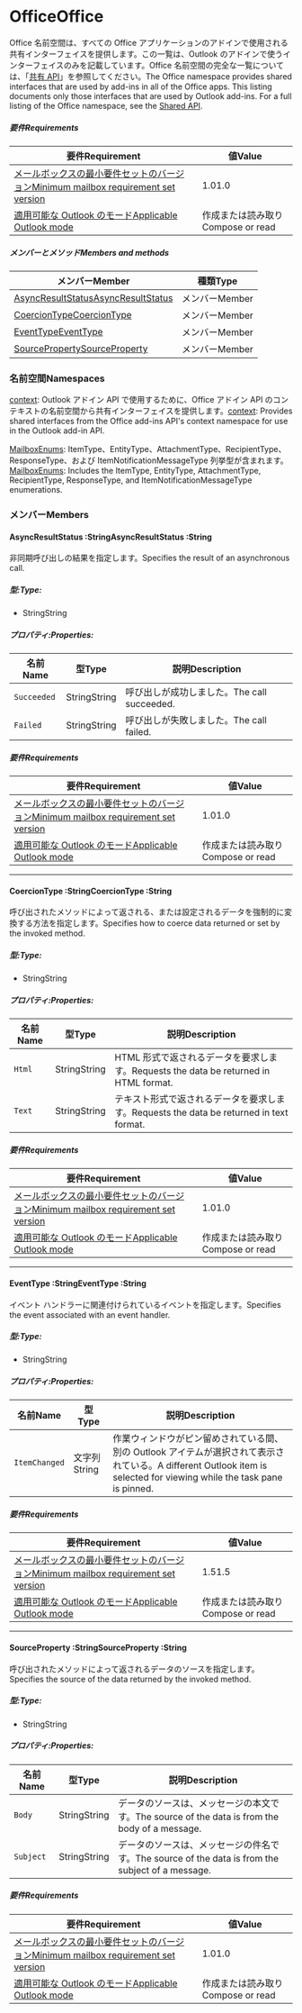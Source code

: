 # <a name="office"></a><span data-ttu-id="17539-101">Office</span><span class="sxs-lookup"><span data-stu-id="17539-101">Office</span></span>

<span data-ttu-id="17539-p101">Office 名前空間は、すべての Office アプリケーションのアドインで使用される共有インターフェイスを提供します。この一覧は、Outlook のアドインで使うインターフェイスのみを記載しています。Office 名前空間の完全な一覧については、「[共有 API](/javascript/api/office)」を参照してください。</span><span class="sxs-lookup"><span data-stu-id="17539-p101">The Office namespace provides shared interfaces that are used by add-ins in all of the Office apps. This listing documents only those interfaces that are used by Outlook add-ins. For a full listing of the Office namespace, see the [Shared API](/javascript/api/office).</span></span>

##### <a name="requirements"></a><span data-ttu-id="17539-104">要件</span><span class="sxs-lookup"><span data-stu-id="17539-104">Requirements</span></span>

|<span data-ttu-id="17539-105">要件</span><span class="sxs-lookup"><span data-stu-id="17539-105">Requirement</span></span>| <span data-ttu-id="17539-106">値</span><span class="sxs-lookup"><span data-stu-id="17539-106">Value</span></span>|
|---|---|
|[<span data-ttu-id="17539-107">メールボックスの最小要件セットのバージョン</span><span class="sxs-lookup"><span data-stu-id="17539-107">Minimum mailbox requirement set version</span></span>](/office/dev/add-ins/reference/requirement-sets/outlook-api-requirement-sets)| <span data-ttu-id="17539-108">1.0</span><span class="sxs-lookup"><span data-stu-id="17539-108">1.0</span></span>|
|[<span data-ttu-id="17539-109">適用可能な Outlook のモード</span><span class="sxs-lookup"><span data-stu-id="17539-109">Applicable Outlook mode</span></span>](https://docs.microsoft.com/outlook/add-ins/#extension-points)| <span data-ttu-id="17539-110">作成または読み取り</span><span class="sxs-lookup"><span data-stu-id="17539-110">Compose or read</span></span>|

##### <a name="members-and-methods"></a><span data-ttu-id="17539-111">メンバーとメソッド</span><span class="sxs-lookup"><span data-stu-id="17539-111">Members and methods</span></span>

| <span data-ttu-id="17539-112">メンバー</span><span class="sxs-lookup"><span data-stu-id="17539-112">Member</span></span> | <span data-ttu-id="17539-113">種類</span><span class="sxs-lookup"><span data-stu-id="17539-113">Type</span></span> |
|--------|------|
| [<span data-ttu-id="17539-114">AsyncResultStatus</span><span class="sxs-lookup"><span data-stu-id="17539-114">AsyncResultStatus</span></span>](#asyncresultstatus-string) | <span data-ttu-id="17539-115">メンバー</span><span class="sxs-lookup"><span data-stu-id="17539-115">Member</span></span> |
| [<span data-ttu-id="17539-116">CoercionType</span><span class="sxs-lookup"><span data-stu-id="17539-116">CoercionType</span></span>](#coerciontype-string) | <span data-ttu-id="17539-117">メンバー</span><span class="sxs-lookup"><span data-stu-id="17539-117">Member</span></span> |
| [<span data-ttu-id="17539-118">EventType</span><span class="sxs-lookup"><span data-stu-id="17539-118">EventType</span></span>](#eventtype-string) | <span data-ttu-id="17539-119">メンバー</span><span class="sxs-lookup"><span data-stu-id="17539-119">Member</span></span> |
| [<span data-ttu-id="17539-120">SourceProperty</span><span class="sxs-lookup"><span data-stu-id="17539-120">SourceProperty</span></span>](#sourceproperty-string) | <span data-ttu-id="17539-121">メンバー</span><span class="sxs-lookup"><span data-stu-id="17539-121">Member</span></span> |

### <a name="namespaces"></a><span data-ttu-id="17539-122">名前空間</span><span class="sxs-lookup"><span data-stu-id="17539-122">Namespaces</span></span>

<span data-ttu-id="17539-123">[context](office.context.md): Outlook アドイン API で使用するために、Office アドイン API のコンテキストの名前空間から共有インターフェイスを提供します。</span><span class="sxs-lookup"><span data-stu-id="17539-123">[context](office.context.md): Provides shared interfaces from the Office add-ins API's context namespace for use in the Outlook add-in API.</span></span>

<span data-ttu-id="17539-124">[MailboxEnums](/javascript/api/outlook/office.mailboxenums.attachmenttype): ItemType、EntityType、AttachmentType、RecipientType、ResponseType、および ItemNotificationMessageType 列挙型が含まれます。</span><span class="sxs-lookup"><span data-stu-id="17539-124">[MailboxEnums](/javascript/api/outlook/office.mailboxenums.attachmenttype): Includes the ItemType, EntityType, AttachmentType, RecipientType, ResponseType, and ItemNotificationMessageType enumerations.</span></span>

### <a name="members"></a><span data-ttu-id="17539-125">メンバー</span><span class="sxs-lookup"><span data-stu-id="17539-125">Members</span></span>

####  <a name="asyncresultstatus-string"></a><span data-ttu-id="17539-126">AsyncResultStatus :String</span><span class="sxs-lookup"><span data-stu-id="17539-126">AsyncResultStatus :String</span></span>

<span data-ttu-id="17539-127">非同期呼び出しの結果を指定します。</span><span class="sxs-lookup"><span data-stu-id="17539-127">Specifies the result of an asynchronous call.</span></span>

##### <a name="type"></a><span data-ttu-id="17539-128">型:</span><span class="sxs-lookup"><span data-stu-id="17539-128">Type:</span></span>

*   <span data-ttu-id="17539-129">String</span><span class="sxs-lookup"><span data-stu-id="17539-129">String</span></span>

##### <a name="properties"></a><span data-ttu-id="17539-130">プロパティ:</span><span class="sxs-lookup"><span data-stu-id="17539-130">Properties:</span></span>

|<span data-ttu-id="17539-131">名前</span><span class="sxs-lookup"><span data-stu-id="17539-131">Name</span></span>| <span data-ttu-id="17539-132">型</span><span class="sxs-lookup"><span data-stu-id="17539-132">Type</span></span>| <span data-ttu-id="17539-133">説明</span><span class="sxs-lookup"><span data-stu-id="17539-133">Description</span></span>|
|---|---|---|
|`Succeeded`| <span data-ttu-id="17539-134">String</span><span class="sxs-lookup"><span data-stu-id="17539-134">String</span></span>|<span data-ttu-id="17539-135">呼び出しが成功しました。</span><span class="sxs-lookup"><span data-stu-id="17539-135">The call succeeded.</span></span>|
|`Failed`| <span data-ttu-id="17539-136">String</span><span class="sxs-lookup"><span data-stu-id="17539-136">String</span></span>|<span data-ttu-id="17539-137">呼び出しが失敗しました。</span><span class="sxs-lookup"><span data-stu-id="17539-137">The call failed.</span></span>|

##### <a name="requirements"></a><span data-ttu-id="17539-138">要件</span><span class="sxs-lookup"><span data-stu-id="17539-138">Requirements</span></span>

|<span data-ttu-id="17539-139">要件</span><span class="sxs-lookup"><span data-stu-id="17539-139">Requirement</span></span>| <span data-ttu-id="17539-140">値</span><span class="sxs-lookup"><span data-stu-id="17539-140">Value</span></span>|
|---|---|
|[<span data-ttu-id="17539-141">メールボックスの最小要件セットのバージョン</span><span class="sxs-lookup"><span data-stu-id="17539-141">Minimum mailbox requirement set version</span></span>](/office/dev/add-ins/reference/requirement-sets/outlook-api-requirement-sets)| <span data-ttu-id="17539-142">1.0</span><span class="sxs-lookup"><span data-stu-id="17539-142">1.0</span></span>|
|[<span data-ttu-id="17539-143">適用可能な Outlook のモード</span><span class="sxs-lookup"><span data-stu-id="17539-143">Applicable Outlook mode</span></span>](https://docs.microsoft.com/outlook/add-ins/#extension-points)| <span data-ttu-id="17539-144">作成または読み取り</span><span class="sxs-lookup"><span data-stu-id="17539-144">Compose or read</span></span>|

---

####  <a name="coerciontype-string"></a><span data-ttu-id="17539-145">CoercionType :String</span><span class="sxs-lookup"><span data-stu-id="17539-145">CoercionType :String</span></span>

<span data-ttu-id="17539-146">呼び出されたメソッドによって返される、または設定されるデータを強制的に変換する方法を指定します。</span><span class="sxs-lookup"><span data-stu-id="17539-146">Specifies how to coerce data returned or set by the invoked method.</span></span>

##### <a name="type"></a><span data-ttu-id="17539-147">型:</span><span class="sxs-lookup"><span data-stu-id="17539-147">Type:</span></span>

*   <span data-ttu-id="17539-148">String</span><span class="sxs-lookup"><span data-stu-id="17539-148">String</span></span>

##### <a name="properties"></a><span data-ttu-id="17539-149">プロパティ:</span><span class="sxs-lookup"><span data-stu-id="17539-149">Properties:</span></span>

|<span data-ttu-id="17539-150">名前</span><span class="sxs-lookup"><span data-stu-id="17539-150">Name</span></span>| <span data-ttu-id="17539-151">型</span><span class="sxs-lookup"><span data-stu-id="17539-151">Type</span></span>| <span data-ttu-id="17539-152">説明</span><span class="sxs-lookup"><span data-stu-id="17539-152">Description</span></span>|
|---|---|---|
|`Html`| <span data-ttu-id="17539-153">String</span><span class="sxs-lookup"><span data-stu-id="17539-153">String</span></span>|<span data-ttu-id="17539-154">HTML 形式で返されるデータを要求します。</span><span class="sxs-lookup"><span data-stu-id="17539-154">Requests the data be returned in HTML format.</span></span>|
|`Text`| <span data-ttu-id="17539-155">String</span><span class="sxs-lookup"><span data-stu-id="17539-155">String</span></span>|<span data-ttu-id="17539-156">テキスト形式で返されるデータを要求します。</span><span class="sxs-lookup"><span data-stu-id="17539-156">Requests the data be returned in text format.</span></span>|

##### <a name="requirements"></a><span data-ttu-id="17539-157">要件</span><span class="sxs-lookup"><span data-stu-id="17539-157">Requirements</span></span>

|<span data-ttu-id="17539-158">要件</span><span class="sxs-lookup"><span data-stu-id="17539-158">Requirement</span></span>| <span data-ttu-id="17539-159">値</span><span class="sxs-lookup"><span data-stu-id="17539-159">Value</span></span>|
|---|---|
|[<span data-ttu-id="17539-160">メールボックスの最小要件セットのバージョン</span><span class="sxs-lookup"><span data-stu-id="17539-160">Minimum mailbox requirement set version</span></span>](/office/dev/add-ins/reference/requirement-sets/outlook-api-requirement-sets)| <span data-ttu-id="17539-161">1.0</span><span class="sxs-lookup"><span data-stu-id="17539-161">1.0</span></span>|
|[<span data-ttu-id="17539-162">適用可能な Outlook のモード</span><span class="sxs-lookup"><span data-stu-id="17539-162">Applicable Outlook mode</span></span>](https://docs.microsoft.com/outlook/add-ins/#extension-points)| <span data-ttu-id="17539-163">作成または読み取り</span><span class="sxs-lookup"><span data-stu-id="17539-163">Compose or read</span></span>|

---

####  <a name="eventtype-string"></a><span data-ttu-id="17539-164">EventType :String</span><span class="sxs-lookup"><span data-stu-id="17539-164">EventType :String</span></span>

<span data-ttu-id="17539-165">イベント ハンドラーに関連付けられているイベントを指定します。</span><span class="sxs-lookup"><span data-stu-id="17539-165">Specifies the event associated with an event handler.</span></span>

##### <a name="type"></a><span data-ttu-id="17539-166">型:</span><span class="sxs-lookup"><span data-stu-id="17539-166">Type:</span></span>

*   <span data-ttu-id="17539-167">String</span><span class="sxs-lookup"><span data-stu-id="17539-167">String</span></span>

##### <a name="properties"></a><span data-ttu-id="17539-168">プロパティ:</span><span class="sxs-lookup"><span data-stu-id="17539-168">Properties:</span></span>

| <span data-ttu-id="17539-169">名前</span><span class="sxs-lookup"><span data-stu-id="17539-169">Name</span></span> | <span data-ttu-id="17539-170">型</span><span class="sxs-lookup"><span data-stu-id="17539-170">Type</span></span> | <span data-ttu-id="17539-171">説明</span><span class="sxs-lookup"><span data-stu-id="17539-171">Description</span></span> |
|---|---|---|
|`ItemChanged`| <span data-ttu-id="17539-172">文字列</span><span class="sxs-lookup"><span data-stu-id="17539-172">String</span></span> | <span data-ttu-id="17539-173">作業ウィンドウがピン留めされている間、別の Outlook アイテムが選択されて表示されている。</span><span class="sxs-lookup"><span data-stu-id="17539-173">A different Outlook item is selected for viewing while the task pane is pinned.</span></span> |

##### <a name="requirements"></a><span data-ttu-id="17539-174">要件</span><span class="sxs-lookup"><span data-stu-id="17539-174">Requirements</span></span>

|<span data-ttu-id="17539-175">要件</span><span class="sxs-lookup"><span data-stu-id="17539-175">Requirement</span></span>| <span data-ttu-id="17539-176">値</span><span class="sxs-lookup"><span data-stu-id="17539-176">Value</span></span>|
|---|---|
|[<span data-ttu-id="17539-177">メールボックスの最小要件セットのバージョン</span><span class="sxs-lookup"><span data-stu-id="17539-177">Minimum mailbox requirement set version</span></span>](/office/dev/add-ins/reference/requirement-sets/outlook-api-requirement-sets)| <span data-ttu-id="17539-178">1.5</span><span class="sxs-lookup"><span data-stu-id="17539-178">1.5</span></span> |
|[<span data-ttu-id="17539-179">適用可能な Outlook のモード</span><span class="sxs-lookup"><span data-stu-id="17539-179">Applicable Outlook mode</span></span>](https://docs.microsoft.com/outlook/add-ins/#extension-points)| <span data-ttu-id="17539-180">作成または読み取り</span><span class="sxs-lookup"><span data-stu-id="17539-180">Compose or read</span></span> |

---

####  <a name="sourceproperty-string"></a><span data-ttu-id="17539-181">SourceProperty :String</span><span class="sxs-lookup"><span data-stu-id="17539-181">SourceProperty :String</span></span>

<span data-ttu-id="17539-182">呼び出されたメソッドによって返されるデータのソースを指定します。</span><span class="sxs-lookup"><span data-stu-id="17539-182">Specifies the source of the data returned by the invoked method.</span></span>

##### <a name="type"></a><span data-ttu-id="17539-183">型:</span><span class="sxs-lookup"><span data-stu-id="17539-183">Type:</span></span>

*   <span data-ttu-id="17539-184">String</span><span class="sxs-lookup"><span data-stu-id="17539-184">String</span></span>

##### <a name="properties"></a><span data-ttu-id="17539-185">プロパティ:</span><span class="sxs-lookup"><span data-stu-id="17539-185">Properties:</span></span>

|<span data-ttu-id="17539-186">名前</span><span class="sxs-lookup"><span data-stu-id="17539-186">Name</span></span>| <span data-ttu-id="17539-187">型</span><span class="sxs-lookup"><span data-stu-id="17539-187">Type</span></span>| <span data-ttu-id="17539-188">説明</span><span class="sxs-lookup"><span data-stu-id="17539-188">Description</span></span>|
|---|---|---|
|`Body`| <span data-ttu-id="17539-189">String</span><span class="sxs-lookup"><span data-stu-id="17539-189">String</span></span>|<span data-ttu-id="17539-190">データのソースは、メッセージの本文です。</span><span class="sxs-lookup"><span data-stu-id="17539-190">The source of the data is from the body of a message.</span></span>|
|`Subject`| <span data-ttu-id="17539-191">String</span><span class="sxs-lookup"><span data-stu-id="17539-191">String</span></span>|<span data-ttu-id="17539-192">データのソースは、メッセージの件名です。</span><span class="sxs-lookup"><span data-stu-id="17539-192">The source of the data is from the subject of a message.</span></span>|

##### <a name="requirements"></a><span data-ttu-id="17539-193">要件</span><span class="sxs-lookup"><span data-stu-id="17539-193">Requirements</span></span>

|<span data-ttu-id="17539-194">要件</span><span class="sxs-lookup"><span data-stu-id="17539-194">Requirement</span></span>| <span data-ttu-id="17539-195">値</span><span class="sxs-lookup"><span data-stu-id="17539-195">Value</span></span>|
|---|---|
|[<span data-ttu-id="17539-196">メールボックスの最小要件セットのバージョン</span><span class="sxs-lookup"><span data-stu-id="17539-196">Minimum mailbox requirement set version</span></span>](/office/dev/add-ins/reference/requirement-sets/outlook-api-requirement-sets)| <span data-ttu-id="17539-197">1.0</span><span class="sxs-lookup"><span data-stu-id="17539-197">1.0</span></span>|
|[<span data-ttu-id="17539-198">適用可能な Outlook のモード</span><span class="sxs-lookup"><span data-stu-id="17539-198">Applicable Outlook mode</span></span>](https://docs.microsoft.com/outlook/add-ins/#extension-points)| <span data-ttu-id="17539-199">作成または読み取り</span><span class="sxs-lookup"><span data-stu-id="17539-199">Compose or read</span></span>|